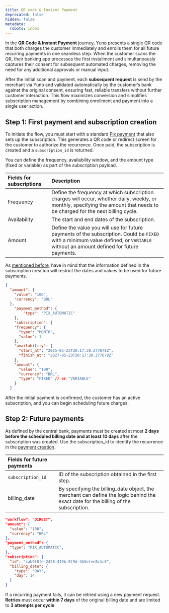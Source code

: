 ```yaml
---
title: QR code & Instant Payment
deprecated: false
hidden: false
metadata:
  robots: index
---
```

In the **QR Code & Instant Payment** journey, Yuno presents a single QR code that both charges the customer immediately and enrolls them for all future recurring payments in one seamless step. When the customer scans the QR, their banking app processes the first installment and simultaneously captures their consent for subsequent automated charges, removing the need for any additional approvals or manual input.

After the initial scan and payment, each **subsequent request** is send by the merchant via Yuno and validated automatically by the customer’s bank against the original consent, ensuring fast, reliable transfers without further customer interaction. This flow maximizes conversion and simplifies subscription management by combining enrollment and payment into a single user action.

## Step 1: First payment and subscription creation

To initiate the flow, you must start with a standard [Pix payment](https://docs.y.uno/reference/create-payment#/) that also sets up the subscription. This generates a QR code or redirect screen for the customer to authorize the recurrence. Once paid, the subscription is created and a `subscription_id` is returned.

You can define the frequency, availability window, and the amount type (fixed or variable) as part of the subscription payload.

| Fields for subscriptions | Description                                                                                                                                                                        |
| :----------------------- | :--------------------------------------------------------------------------------------------------------------------------------------------------------------------------------- |
| Frequency                | Define the frequency at which subscription charges will occur, whether daily, weekly, or monthly, specifying the amount that needs to be charged for the next billing cycle.       |
| Availability             | The start and end dates of the subscription.                                                                                                                                       |
| Amount                   | Define the value you will use for future payments of the subscription. Could be `FIXED` with a minimum value defined, or `VARIABLE` without an amount defined for future payments. |

As [mentioned before](https://docs.y.uno/docs/pix-automatico#/key-features), have in mind that the information defined in the subscription creation will restrict the dates and values to be used for future payments.

```json Example
{
  "amount": {
    "value": "100",
    "currency": "BRL"
  },
	"payment_method": {
        "type": "PIX_AUTOMATIC"
	},
	"subscription": {
    "frequency": {
      "type": "MONTH",
      "value": 1
    },
    "availability": {
      "start_at": "2025-05-23T20:17:30.277678Z",
      "finish_at": "2027-05-23T20:17:30.277678Z"
    },
    "amount": {
      "value": "100",
      "currency": "BRL",
      "type": "FIXED" // or "VARIABLE"
    }
  }
```

After the initial payment is confirmed, the customer has an active subscription, and you can begin scheduling future charges.

## Step 2: Future payments

As defined by the central bank, payments must be created at most **2 days before the scheduled billing date and at least 10 days** after the subscription was created. Use the subscription\_id to identify the recurrence in the [payment creation](https://docs.y.uno/reference/create-payment#/).

| Fields for future payments |                                                                                                                                      |
| :------------------------- | :----------------------------------------------------------------------------------------------------------------------------------- |
| `subscription_id`          | ID of the subscription obtained in the first step.                                                                                   |
| billing\_date              | By specifying the billing\_date object, the merchant can define the logic behind the exact date for the billing of the subscription. |

```json Example
"workflow": "DIRECT",
"amount": {
  "value": "100",
  "currency": "BRL"
},
"payment_method": {
  "type": "PIX_AUTOMATIC",
},
"subscription": {
  "id": "cab9f0fe-2428-419b-8f9d-4b5efee8c1c8",
  "billing_date": {
    "type": "DAY",
    "day": 14
  }
}
```

If a recurring payment fails, it can be retried using a new payment request. **Retries** must occur **within 7 days** of the original billing date and are limited to **3 attempts per cycle**.